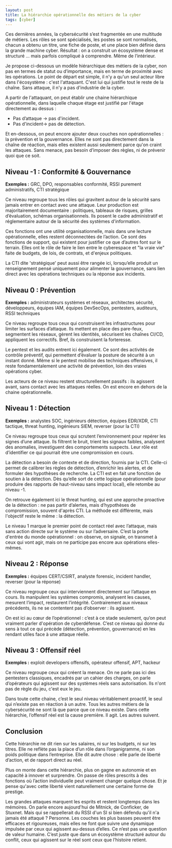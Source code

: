 ```yaml
---
layout: post
title: La hiérarchie opérationnelle des métiers de la cyber
tags: [cyber]
---
```


Ces dernières années, la cybersécurité s’est fragmentée en une multitude de métiers. Les rôles se sont spécialisés, les postes se sont normalisés, chacun a obtenu un titre, une fiche de poste, et une place bien définie dans la grande machine cyber. Résultat : on a construit un écosystème dense et structuré … mais parfois compliqué à comprendre. Même de l’intérieur.

Je propose ci-dessous un modèle hiérarchique des métiers de la cyber, non pas en termes de statut ou d’importance, mais en terme de proximité avec les opérations. Le point de départ est simple, il n'y a qu'un seul acteur libre dans l'écosystème : c'est l'attaquant. C'est lui qui justifie tout le reste de la chaîne. Sans attaque, il n'y a pas d'industrie de la cyber.

A partir de l'attaquant, on peut établir une chaine hiérarchique opérationnelle, dans laquelle chaque étage est justifié par l'étage directement au dessus :
- Pas d’attaque → pas d'incident.
- Pas d'incident→ pas de détection.

Et en-dessous, on peut encore ajouter deux couches non opérationnelles : la prévention et la gouvernance. Elles ne sont pas directement dans la chaîne de réaction, mais elles existent aussi seulement parce qu'on craint les attaques. Sans menace, pas besoin d’imposer des règles, ni de prévenir quoi que ce soit.


## Niveau -1 : Conformité & Gouvernance

**Exemples :** GRC, DPO, responsables conformité, RSSI purement administratifs, CTI stratégique

Ce niveau regroupe tous les rôles qui gravitent autour de la sécurité sans jamais entrer en contact avec une attaque. Leur production est majoritairement documentaire : politiques, tableaux de risques, grilles d’évaluation, schémas organisationnels. Ils posent le cadre administratif et réglementaire autour de la sécurité des systèmes d'information.

Ces fonctions ont une utilité organisationnelle, mais dans une lecture opérationnelle, elles restent déconnectées de l’action. Ce sont des fonctions de support, qui existent pour justifier ce que d’autres font sur le terrain. Elles ont le rôle de faire le lien entre le cyberespace et "la vraie vie" faite de budgets, de lois, de contrats, et d'enjeux politiques.

La CTI dite 'stratégique' peut aussi être rangée ici, lorsqu’elle produit un renseignement pensé uniquement pour alimenter la gouvernance, sans lien direct avec les opérations techniques ou la réponse aux incidents.



## Niveau 0 : Prévention

**Exemples :** administrateurs systèmes et réseaux, architectes sécurité, développeurs, équipes IAM, équipes DevSecOps, pentesters, auditeurs, RSSI techniques

Ce niveau regroupe tous ceux qui construisent les infrastructures pour limiter les surfaces d’attaque. Ils mettent en place des pare-feux, segmentent les réseaux, gèrent les identités, sécurisent les chaînes CI/CD, appliquent les correctifs. Bref, ils construisent la forteresse.

Le pentest et les audits entrent ici également. Ce sont des activités de contrôle préventif, qui permettent d’évaluer la posture de sécurité à un instant donné. Même si le pentest mobilise des techniques offensives, il reste fondamentalement une activité de prévention, loin des vraies opérations cyber.

Les acteurs de ce niveau restent structurellement passifs : ils agissent avant, sans contact avec les attaques réelles. On est encore en dehors de la chaine opérationnelle.


## Niveau 1 : Détection

**Exemples :** analystes SOC, ingénieurs détection, équipes EDR/XDR, CTI tactique, threat hunting, ingénieurs SIEM, reverser (pour la CTI)

Ce niveau regroupe tous ceux qui scrutent l’environnement pour repérer les signes d’une attaque. Ils filtrent le bruit, trient les signaux faibles, analysent des anomalies, investiguent des comportements suspects. Leur rôle est d’identifier ce qui pourrait être une compromission en cours.

La détection a besoin de contexte et de direction, fournis par la CTI. Celle-ci permet de calibrer les règles de détection, d’enrichir les alertes, et de formuler des hypothèses de recherche. La CTI est en fait une fonction de soutien à la détection. Dès qu’elle sort de cette logique opérationnelle (pour produire des rapports de haut-niveau sans impact local), elle retombe au niveau -1.

On retrouve également ici le threat hunting, qui est une approche proactive de la détection : ne pas partir d’alertes, mais d’hypothèses de compromission, souvent d'après CTI. La méthode est différente, mais l'objectif reste le même : la détection.

Le niveau 1 marque le premier point de contact réel avec l’attaque, mais sans action directe sur le système ou sur l’adversaire. C’est la porte d'entrée du monde opérationnel : on observe, on signale, on transmet à ceux qui vont agir, mais on ne participe pas encore aux opérations elles-mêmes.


## Niveau 2 : Réponse


**Exemples :** équipes CERT/CSIRT, analyste forensic, incident handler, reverser (pour la réponse)

Ce niveau regroupe ceux qui interviennent directement sur l’attaque en cours. Ils manipulent les systèmes compromis, analysent les causes, mesurent l’impact, restaurent l’intégrité. Contrairement aux niveaux précédents, ils ne se contentent pas d’observer : ils agissent.

On est ici au cœur de l’opérationnel : c’est à ce stade seulement, qu’on peut vraiment parler d'opération de cyberdéfense. C’est ce niveau qui donne du sens à tout ce qui précède (détection, prévention, gouvernance) en les rendant utiles face à une attaque réelle.


## Niveau 3 : Offensif réel

**Exemples :** exploit developers offensifs, opérateur offensif, APT, hackeur

Ce niveau regroupe ceux qui créent la menace. On ne parle pas ici des pentesters classiques, encadrés par un cahier des charges, on parle d’opérateurs qui agissent sur des systèmes réels sans autorisation. Ils n'ont pas de règle du jeu, c'est eux le jeu.

Dans toute cette chaine, c’est le seul niveau véritablement proactif, le seul qui n’existe pas en réaction à un autre. Tous les autres métiers de la cybersécurité ne sont là que parce que ce niveau existe. Dans cette hiérarchie, l’offensif réel est la cause première. Il agit. Les autres suivent.


## Conclusion

Cette hiérarchie ne dit rien sur les salaires, ni sur les budgets, ni sur les titres. Elle ne reflète pas la place d’un rôle dans l’organigramme, ni son poids politique dans l’entreprise. Elle dit autre chose : elle parle de liberté d’action, et de rapport direct au réel.

Plus on monte dans cette hiérarchie, plus on gagne en autonomie et en capacité à innover et surprendre. On passe de rôles prescrits à des fonctions où l’action individuelle peut vraiment changer quelque chose. Et je pense qu'avec cette liberté vient naturellement une certaine forme de prestige.

Les grandes attaques marquent les esprits et restent longtemps dans les mémoires. On parle encore aujourd'hui de Mitnick, de Conficker, de Stuxnet. Mais qui se rappellerait du RSSI d'un SI si bien défendu qu'il n'a jamais été attaqué ? Personne. Les couches les plus basses peuvent être efficaces et rigoureuses, mais elles ne font que suivre une dynamique impulsée par ceux qui agissent au-dessus d’elles. Ce n’est pas une question de valeur humaine. C’est juste que dans un écosystème structuré autour du conflit, ceux qui agissent sur le réel sont ceux que l’histoire retient.